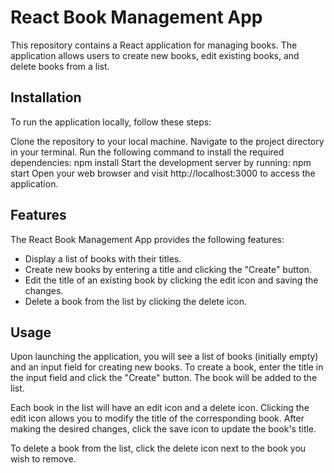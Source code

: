 # React Book Management App
This repository contains a React application for managing books. The application allows users to create new books, edit existing books, and delete books from a list.

## Installation
To run the application locally, follow these steps:

Clone the repository to your local machine.
Navigate to the project directory in your terminal.
Run the following command to install the required dependencies:
    npm install
Start the development server by running:
    npm start
Open your web browser and visit http://localhost:3000 to access the application.
## Features
The React Book Management App provides the following features:

- Display a list of books with their titles.
- Create new books by entering a title and clicking the "Create" button.
- Edit the title of an existing book by clicking the edit icon and saving the changes.
- Delete a book from the list by clicking the delete icon.
## Usage
Upon launching the application, you will see a list of books (initially empty) and an input field for creating new books. To create a book, enter the title in the input field and click the "Create" button. The book will be added to the list.

Each book in the list will have an edit icon and a delete icon. Clicking the edit icon allows you to modify the title of the corresponding book. After making the desired changes, click the save icon to update the book's title.

To delete a book from the list, click the delete icon next to the book you wish to remove. 

